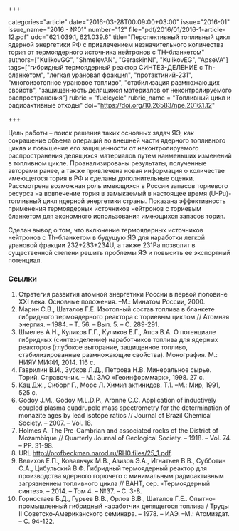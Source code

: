 +++

categories="article"
date="2016-03-28T00:09:00+03:00"
issue="2016-01"
issue_name="2016 - №01"
number="12"
file="pdf/2016/01/2016-1-article-12.pdf"
udc="621.039.1, 621.039.6"
title="Перспективный топливный цикл ядерной энергетики РФ с привлечением незначительного количества тория от термоядерного источника нейтронов с TH-бланкетом"
authors=["KulikovGG", "ShmelevAN", "GeraskinNI", "KulikovEG", "ApseVA"]
tags=["гибридный термоядерный реактор СИНТЕЗ-ДЕЛЕНИЕ с Th-бланкетом", "легкая урановая фракция", "протактиний-231", "многоизотопное урановое топливо", "стабилизация размножающих свойств", "защищенность делящихся материалов от неконтролируемого распространения"]
rubric = "fuelcycle"
rubric_name = "Топливный цикл и радиоактивные отходы"
doi="https://doi.org/10.26583/npe.2016.1.12"

+++

Цель работы – поиск решения таких основных задач ЯЭ, как сокращение объема операций во внешней части ядерного топливного цикла и повышение его защищенности от неконтролируемого распространения делящихся материалов путем наименьших изменений в топливном цикле. Проанализированы результаты, полученные авторами ранее, а также привлечена новая информация о количестве имеющегося тория в РФ и сделаны дополнительные оценки. Рассмотрена возможная роль имеющихся в России запасов ториевого ресурса на вовлечение тория в замыкаемый в настоящее время (U-Pu)-топливный цикл ядерной энергетики страны. Показана эффективность применения термоядерных источников нейтронов с ториевым бланкетом для экономного использования имеющихся запасов тория.

Сделан вывод о том, что включение термоядерных источников нейтронов с Th-бланкетом в будущую ЯЭ для наработки легкой урановой фракции 232+233+234U, а также 231Pa позволит в существенной степени решить проблемы ЯЭ и повысить ее экспортный потенциал.

### Ссылки

1. Стратегия развития атомной энергетики России в первой половине XXI века. Основные положения. –М.: Минатом России, 2000.
2. Марин С.В., Шаталов Г.Е. Изотопный состав топлива в бланкете гибридного термоядерного реактора с ториевым циклом // Атомная энергия. – 1984. – Т. 56. – Вып. 5. – С. 289-291.
3. Шмелев А.Н., Куликов Г.Г., Куликов Е.Г., Апсэ В.А. О потенциале гибридных (синтез-деление) наработчиков топлива для ядерных реакторов (глубокое выгорание, защищенное топливо, стабилизированные размножающие свойства). Монография. М.: НИЯУ МИФИ, 2014. 116 c.
4. Гаврилин В.И., Зубков Л.Д., Петрова Н.В. Минеральное сырье. Торий. Справочник. – М.: ЗАО «Геоинформмарк», 1998. 27 с.
5. Кац Дж., Сиборг Г., Морс Л. Химия актинидов. Т.1. –М.: Мир, 1991, 525 с.
6. Godoy J.M., Godoy M.L.D.P., Aronne C.C. Application of inductively coupled plasma quadrupole mass spectrometry for the determination of monazite ages by lead isotope ratios // Journal of Brazil Chemical Society. – 2007. – Vol. 18.
7. Holmes A. The Pre-Cambrian and associated rocks of the District of Mozambique // Quarterly Journal of Geological Society. – 1918. – Vol. 74. – PP. 31-98.
8. URL http://profbeckman.narod.ru/RH0.files/25_1.pdf.
9. Велихов Е.П., Ковальчук М.В., Азизов Э.А., Игнатьев В.В., Субботин С.А., Цибульский В.Ф. Гибридный термоядерный реактор для производства ядерного горючего с минимальным радиоактивным загрязнением топливного цикла // ВАНТ, сер. «Термоядерный синтез». – 2014. – Том 4. – №37. – С. 3-8.
10. Горностаев Б.Д., Гурьев В.В., Орлов В.В., Шаталов Г.Е.. Опытно-промышленный гибридный наработчик делящегося топлива / Труды II Советско-Американского семинара. – 1978. – ИАЭ. –М.: Атомиздат. – C. 94-122.